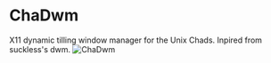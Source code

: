 # ChaDwm
X11 dynamic tilling window manager for the Unix Chads. Inpired from suckless's dwm.
![ChaDwm](https://en.meming.world/images/en/1/18/Giga_Chad.jpg)
